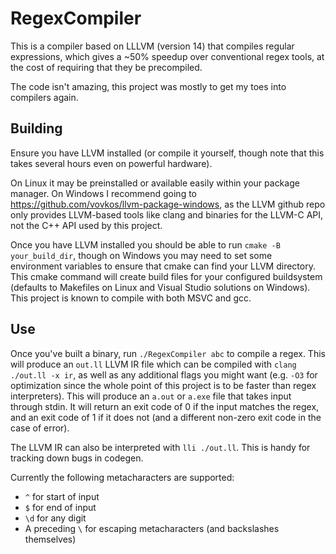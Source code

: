 # RegexCompiler

This is a compiler based on LLLVM (version 14) that compiles regular expressions, which gives a ~50% speedup over conventional regex tools, at the cost of requiring that they be precompiled.

The code isn't amazing, this project was mostly to get my toes into compilers again.

## Building

Ensure you have LLVM installed (or compile it yourself, though note that this takes several hours even on powerful hardware).

On Linux it may be preinstalled or available easily within your package manager. On Windows I recommend going to https://github.com/vovkos/llvm-package-windows, as the LLVM github repo only provides
LLVM-based tools like clang and binaries for the LLVM-C API, not the C++ API used by this project.

Once you have LLVM installed you should be able to run `cmake -B your_build_dir`, though on Windows you may need to set some environment variables to ensure that cmake can find your LLVM directory.
This cmake command will create build files for your configured buildsystem (defaults to Makefiles on Linux and Visual Studio solutions on Windows). This project is known to compile with both MSVC
and gcc.

## Use

Once you've built a binary, run `./RegexCompiler abc` to compile a regex. This will produce an `out.ll` LLVM IR file which can be compiled with `clang ./out.ll -x ir`, as well as any additional flags
you might want (e.g. `-O3` for optimization since the whole point of this project is to be faster than regex interpreters). This will produce an `a.out` or `a.exe` file that takes input through stdin.
It will return an exit code of 0 if the input matches the regex, and an exit code of 1 if it does not (and a different non-zero exit code in the case of error).

The LLVM IR can also be interpreted with `lli ./out.ll`. This is handy for tracking down bugs in codegen.

Currently the following metacharacters are supported:
- `^` for start of input
- `$` for end of input
- `\d` for any digit
- A preceding `\` for escaping metacharacters (and backslashes themselves)


